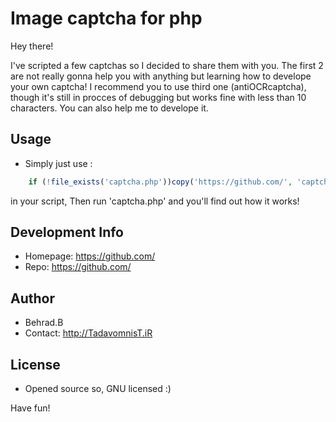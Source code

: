 # Image captcha for php

Hey there!

I've scripted a few captchas so I decided to share them with you.
The first 2 are not really gonna help you with anything but learning how to develope your own captcha!
I recommend you to use third one (antiOCRcaptcha), though it's still in procces of debugging but works fine with less than 10 characters.
You can also help me to develope it.

## Usage
* Simply just use :
```php
    if (!file_exists('captcha.php'))copy('https://github.com/', 'captcha.php');
```
in your script,
Then run 'captcha.php' and you'll find out how it works!

## Development Info
* Homepage: https://github.com/
* Repo: https://github.com/

## Author
* Behrad.B
* Contact: http://TadavomnisT.iR

## License
* Opened source so, GNU licensed :)

Have fun!
